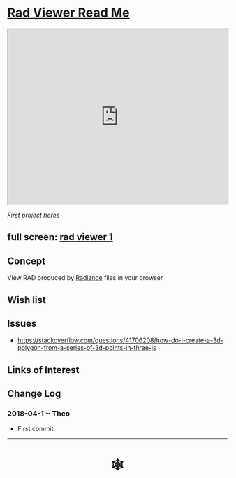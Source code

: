 <span style=display:none; >[You are now in a GitHub source code view - click this link to view Read Me file as a web page]( http://www.ladybug.tools/spider/#solar-well/rad-viewer/README.md "View file as a web page." ) </span>

# [Rad Viewer Read Me]( #solar-well/rad-viewer/README.md )


<iframe class=iframeReadMe src=http://rawgit.com/ladybug-tools/spider/master/solar-well/rad-viewer/rad-viewer-1.html width=100% height=400px >Iframes are not displayed on github.com</iframe>

_First project heres_


## full screen: [rad viewer 1]( https://rawgit.com/ladybug-tools/spider/master/solar-well/rad-viewer/rad-viewer-1.html )


## Concept

View RAD produced by [Radiance]( https://radiance-online.org/ ) files in your browser


## Wish list



## Issues

* <https://stackoverflow.com/questions/41706208/how-do-i-create-a-3d-polygon-from-a-series-of-3d-points-in-three-js>

## Links of Interest



## Change Log

### 2018-04-1 ~ Theo

* First commit

***

# <center title="hello!" ><a href=javascript:window.scrollTo(0,0); style=text-decoration:none; > &#x1f578; </a></center>



